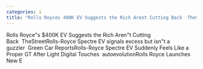 ```yaml
---
categories: i
title: "Rolls Royces 400K EV Suggests the Rich Arent Cutting Back  TheStreet"
---
```

Rolls Royce"s $400K EV Suggests the Rich Aren"t Cutting Back&nbsp;&nbsp;TheStreetRolls-Royce Spectre EV signals excess but isn"t a guzzler&nbsp;&nbsp;Green Car ReportsRolls-Royce Spectre EV Suddenly Feels Like a Proper GT After Light Digital Touches&nbsp;&nbsp;autoevolutionRolls Royce Launches New E